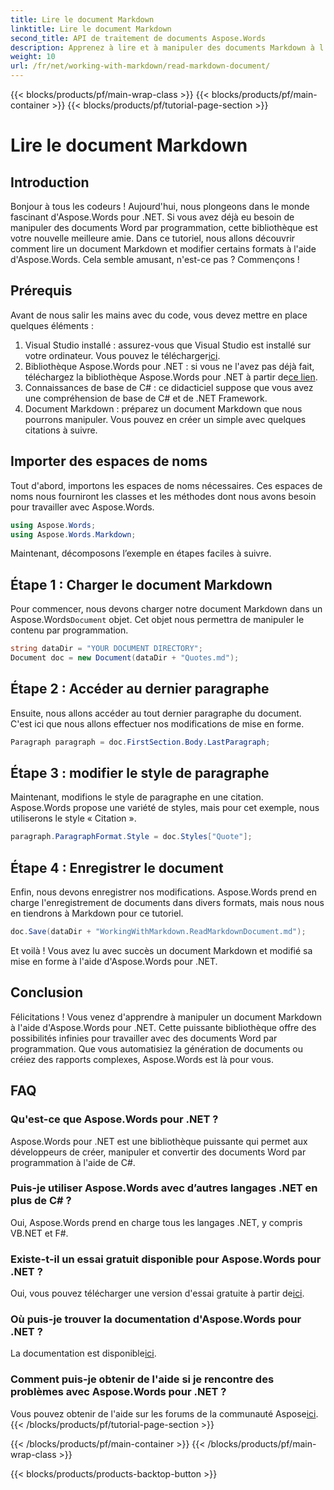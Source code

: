 ```yaml
---
title: Lire le document Markdown
linktitle: Lire le document Markdown
second_title: API de traitement de documents Aspose.Words
description: Apprenez à lire et à manipuler des documents Markdown à l'aide d'Aspose.Words pour .NET grâce à ce didacticiel détaillé, étape par étape. Idéal pour les développeurs de tous niveaux.
weight: 10
url: /fr/net/working-with-markdown/read-markdown-document/
---
```


{{< blocks/products/pf/main-wrap-class >}}
{{< blocks/products/pf/main-container >}}
{{< blocks/products/pf/tutorial-page-section >}}

# Lire le document Markdown

## Introduction

Bonjour à tous les codeurs ! Aujourd'hui, nous plongeons dans le monde fascinant d'Aspose.Words pour .NET. Si vous avez déjà eu besoin de manipuler des documents Word par programmation, cette bibliothèque est votre nouvelle meilleure amie. Dans ce tutoriel, nous allons découvrir comment lire un document Markdown et modifier certains formats à l'aide d'Aspose.Words. Cela semble amusant, n'est-ce pas ? Commençons !

## Prérequis

Avant de nous salir les mains avec du code, vous devez mettre en place quelques éléments :

1. Visual Studio installé : assurez-vous que Visual Studio est installé sur votre ordinateur. Vous pouvez le télécharger[ici](https://visualstudio.microsoft.com/downloads/).
2.  Bibliothèque Aspose.Words pour .NET : si vous ne l'avez pas déjà fait, téléchargez la bibliothèque Aspose.Words pour .NET à partir de[ce lien](https://releases.aspose.com/words/net/).
3. Connaissances de base de C# : ce didacticiel suppose que vous avez une compréhension de base de C# et de .NET Framework.
4. Document Markdown : préparez un document Markdown que nous pourrons manipuler. Vous pouvez en créer un simple avec quelques citations à suivre.

## Importer des espaces de noms

Tout d'abord, importons les espaces de noms nécessaires. Ces espaces de noms nous fourniront les classes et les méthodes dont nous avons besoin pour travailler avec Aspose.Words.

```csharp
using Aspose.Words;
using Aspose.Words.Markdown;
```

Maintenant, décomposons l’exemple en étapes faciles à suivre.

## Étape 1 : Charger le document Markdown

 Pour commencer, nous devons charger notre document Markdown dans un Aspose.Words`Document` objet. Cet objet nous permettra de manipuler le contenu par programmation.

```csharp
string dataDir = "YOUR DOCUMENT DIRECTORY";
Document doc = new Document(dataDir + "Quotes.md");
```

## Étape 2 : Accéder au dernier paragraphe

Ensuite, nous allons accéder au tout dernier paragraphe du document. C'est ici que nous allons effectuer nos modifications de mise en forme.

```csharp
Paragraph paragraph = doc.FirstSection.Body.LastParagraph;
```

## Étape 3 : modifier le style de paragraphe

Maintenant, modifions le style de paragraphe en une citation. Aspose.Words propose une variété de styles, mais pour cet exemple, nous utiliserons le style « Citation ».

```csharp
paragraph.ParagraphFormat.Style = doc.Styles["Quote"];
```

## Étape 4 : Enregistrer le document

Enfin, nous devons enregistrer nos modifications. Aspose.Words prend en charge l'enregistrement de documents dans divers formats, mais nous nous en tiendrons à Markdown pour ce tutoriel.

```csharp
doc.Save(dataDir + "WorkingWithMarkdown.ReadMarkdownDocument.md");
```

Et voilà ! Vous avez lu avec succès un document Markdown et modifié sa mise en forme à l'aide d'Aspose.Words pour .NET.

## Conclusion

Félicitations ! Vous venez d'apprendre à manipuler un document Markdown à l'aide d'Aspose.Words pour .NET. Cette puissante bibliothèque offre des possibilités infinies pour travailler avec des documents Word par programmation. Que vous automatisiez la génération de documents ou créiez des rapports complexes, Aspose.Words est là pour vous.

## FAQ

### Qu'est-ce que Aspose.Words pour .NET ?

Aspose.Words pour .NET est une bibliothèque puissante qui permet aux développeurs de créer, manipuler et convertir des documents Word par programmation à l'aide de C#.

### Puis-je utiliser Aspose.Words avec d’autres langages .NET en plus de C# ?

Oui, Aspose.Words prend en charge tous les langages .NET, y compris VB.NET et F#.

### Existe-t-il un essai gratuit disponible pour Aspose.Words pour .NET ?

 Oui, vous pouvez télécharger une version d'essai gratuite à partir de[ici](https://releases.aspose.com/).

### Où puis-je trouver la documentation d'Aspose.Words pour .NET ?

 La documentation est disponible[ici](https://reference.aspose.com/words/net/).

### Comment puis-je obtenir de l'aide si je rencontre des problèmes avec Aspose.Words pour .NET ?

 Vous pouvez obtenir de l'aide sur les forums de la communauté Aspose[ici](https://forum.aspose.com/c/words/8).
{{< /blocks/products/pf/tutorial-page-section >}}

{{< /blocks/products/pf/main-container >}}
{{< /blocks/products/pf/main-wrap-class >}}

{{< blocks/products/products-backtop-button >}}
